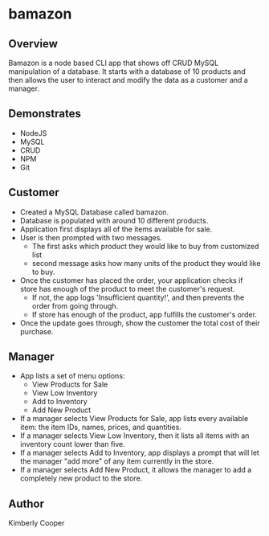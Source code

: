 # bamazon

## Overview
Bamazon is a node based CLI app that shows off CRUD MySQL manipulation of a database.  It starts with a database of 10 products and then allows the user to interact and modify the data as a customer and a manager.

## Demonstrates
* NodeJS
* MySQL
* CRUD
* NPM
* Git

## Customer
* Created a MySQL Database called bamazon.
* Database is populated with around 10 different products. 
* Application first displays all of the items available for sale. 
* User is then prompted with two messages.
  * The first asks which product they would like to buy from customized list
  * second message asks how many units of the product they would like to buy.
* Once the customer has placed the order, your application checks if store has enough of the product to meet the customer's request.
  * If not, the app logs 'Insufficient quantity!', and then prevents the order from going through.
  * If store has enough of the product, app fulfills the customer's order.
* Once the update goes through, show the customer the total cost of their purchase.


## Manager
* App lists a set of menu options:
  * View Products for Sale
  * View Low Inventory
  * Add to Inventory
  * Add New Product
* If a manager selects View Products for Sale, app lists every available item: the item IDs, names, prices, and quantities.
* If a manager selects View Low Inventory, then it lists all items with an inventory count lower than five.
* If a manager selects Add to Inventory, app displays a prompt that will let the manager "add more" of any item currently in the store.
* If a manager selects Add New Product, it allows the manager to add a completely new product to the store.

## Author
Kimberly Cooper


